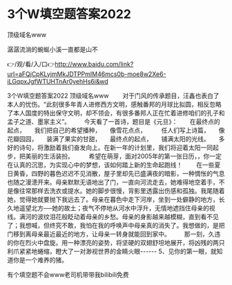 # 3个W填空题答案2022
顶级域名www

潺潺流淌的蜿蜒小溪一直都是山不

👉/观/看/入/口👉http://www.baidu.com/link?url=aFQjCpKLyjmMkJDTPPmIM46mcs0b-moe8w2Xe6-iLGqpxJgfWTUHTnAr0yehHs6i&wd

3个W填空题答案2022
顶级域名www
　　对于门风的传承题目，汪鑫也表白了本人的忧伤。“此刻很多年青人进修西方文明，感触番邦的月球比拟圆，相反忽略了本人国度的特出保守文明，却不领会，有很多番邦人正在忙着进修咱们的孔子和孟子之道、墨家主义”。
　　今天看了一首诗，题目是《元旦》：　　在最终点的起点，　　我们把自己的希望播种，　　像雪花点点，　　　任人们写上诗篇，　　像花瓣园园，　　装满了果实的甘甜，　　最终点的起点，　　铺满太阳的光线。　　多好的诗句，将激励着我们奋发向上。在新一年的计划里，我们将迎着太阳一同起步，把美丽的生活装扮。　　　希望在萌芽，面对2005年的第一张日历，，你一定在认真的沉思，为实现心中的梦想，该如何踏上新的生命起跑线！
　　在一些夏日黄昏，四野的暮色迟迟不见消散，屋子里却先已盛满夜的暗影，一种惆怅的气息也随之漫漶开来。母亲默默无语地出了门，一直向河流走去，她难得地空着手，不是像往常那样去洗衣或提水。她的脚步很慢，背影里透露出伤感和孤独。我尾随着她，觉得她就要抛下我远去了。母亲在暮色中走下河岸，坐到一处僻静的地方，长久地遥望北方──她的故土；夜气不停地从河水中浮升，无情地遮挡住母亲的视线。满河的波纹泪花般眨动着母亲的乡愁。母亲的身影越来越模糊，直到看不见了；我想喊，但终究不敢，我怕在我的呼唤声中母亲真的消失了。我想做的，是把门移到离母亲最近最近的地方，让母亲一转身就能回到家中。
　　那一刻，久违的你在烈火中盘旋。用一种漂亮的姿势，将坚硬的双翅舒坦地展开，将凶残的两只利爪紧紧地蜷缩，瞪大了一对渺视世界的金睛火眼------
	5、见你的第一眼，就知道你是一个难养的猪。

有个填空题不会www老司机带带我bilibili免费
